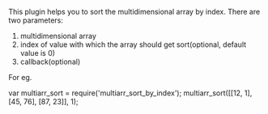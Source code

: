This plugin helps you to sort the multidimensional array by index.
There are two parameters:
1. multidimensional array
2. index of value with which the array should get sort(optional, default value is 0)
3. callback(optional)

For eg.

var multiarr_sort = require('multiarr_sort_by_index');
multiarr_sort([[12, 1], [45, 76], [87, 23]], 1);